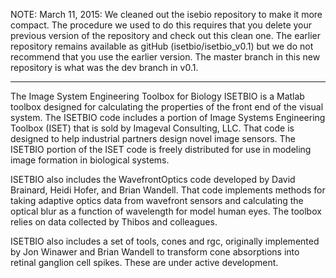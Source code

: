 NOTE: March 11, 2015: We cleaned out the isebio repository to make it more compact.  The procedure we used to do this requires that you delete your previous version of the repository and check out this clean one.  The earlier repository remains available as gitHub (isetbio/isetbio_v0.1) but we do not recommend that you use the earlier version.  The master branch in this new repository is what was the dev branch in v0.1.  

********

The Image System Engineering Toolbox for Biology ISETBIO is a Matlab toolbox designed for calculating the properties of the front end of the visual system.  The ISETBIO code includes a portion of Image Systems Engineering Toolbox (ISET) that is sold by Imageval Consulting, LLC.  That code is designed to help industrial partners design novel image sensors. The ISETBIO portion of the ISET code is freely distributed for use in modeling image formation in biological systems. 

ISETBIO also includes the WavefrontOptics code developed by David Brainard, Heidi Hofer, and Brian Wandell.  That code implements methods for taking adaptive optics data from wavefront sensors and calculating the optical blur as a function of wavelength for model human eyes.  The toolbox relies on data collected by Thibos and colleagues.

ISETBIO also includes a set of tools, cones and rgc, originally implemented by Jon Winawer and Brian Wandell to transform cone absorptions into retinal ganglion cell spikes. These are under active development.


